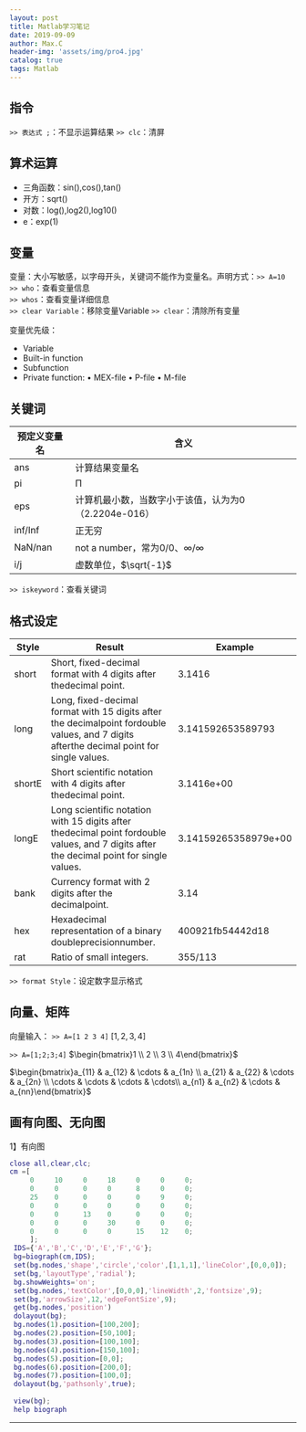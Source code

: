 ```yaml
---
layout: post
title: Matlab学习笔记
date: 2019-09-09
author: Max.C
header-img: 'assets/img/pro4.jpg'
catalog: true
tags: Matlab
---
```


## 指令

`>> 表达式 ;`：不显示运算结果
`>> clc`：清屏

## 算术运算

- 三角函数：sin(),cos(),tan()
- 开方：sqrt()
- 对数：log(),log2(),log10()
- e：exp(1)

## 变量

变量：大小写敏感，以字母开头，关键词不能作为变量名。声明方式：`>> A=10`<br>
`>> who`：查看变量信息<br>
`>> whos`：查看变量详细信息<br>
`>> clear Variable`：移除变量Variable
`>> clear`：清除所有变量

变量优先级：
- Variable
- Built-in function
- Subfunction
- Private function:
• MEX-file
• P-file
• M-file

## 关键词

预定义变量名 | 含义
-|-
ans | 计算结果变量名
pi | Π 
eps | 计算机最小数，当数字小于该值，认为为0（2.2204e-016） 
inf/Inf | 正无穷 
NaN/nan | not a number，常为0/0、∞/∞ 
i/j | 虚数单位，$\sqrt{-1}$ 

`>> iskeyword`：查看关键词


## 格式设定

Style | Result| Example
-|-|-
short| Short, fixed-decimal format with 4 digits after thedecimal point.|3.1416
long |Long, fixed-decimal format with 15 digits after the decimalpoint fordouble values, and 7 digits afterthe decimal point for single values.|3.141592653589793
shortE| Short scientific notation with 4 digits after thedecimal point.|3.1416e+00
longE| Long scientific notation with 15 digits after thedecimal point fordouble values, and 7 digits after the decimal point for single values.|3.14159265358979e+00
bank |Currency format with 2 digits after the decimalpoint.|3.14
hex |Hexadecimal representation of a binary doubleprecisionnumber.|400921fb54442d18
rat| Ratio of small integers. |355/113

`>> format Style`：设定数字显示格式

## 向量、矩阵

向量输入：
`>> A=[1 2 3 4]` $[1,2,3,4]$

`>> A=[1;2;3;4]` $\begin{bmatrix}1 \\ 2 \\ 3 \\ 4\end{bmatrix}$ 

$\begin{bmatrix}a_{11} & a_{12} & \cdots  & a_{1n} \\ a_{21} & a_{22} & \cdots  & a_{2n} \\ \cdots & \cdots & \cdots  & \cdots\\ a_{n1} & a_{n2} & \cdots  & a_{nn}\end{bmatrix}$



## 画有向图、无向图

1】有向图

```matlab
close all,clear,clc;
cm =[ 
     0     10     0     18     0     0     0;
     0     0      0     0      8     0     0;
     25    0      0     0      0     9     0;
     0     0      0     0      0     0     0;
     0     0      13    0      0     0     0;
     0     0      0     30     0     0     0;
     0     0      0     0      15    12    0;
     ];
 IDS={'A','B','C','D','E','F','G'};
 bg=biograph(cm,IDS);
 set(bg.nodes,'shape','circle','color',[1,1,1],'lineColor',[0,0,0]);
 set(bg,'layoutType','radial');
 bg.showWeights='on';
 set(bg.nodes,'textColor',[0,0,0],'lineWidth',2,'fontsize',9);
 set(bg,'arrowSize',12,'edgeFontSize',9);
 get(bg.nodes,'position')
 dolayout(bg);
 bg.nodes(1).position=[100,200];
 bg.nodes(2).position=[50,100];
 bg.nodes(3).position=[100,100];
 bg.nodes(4).position=[150,100];
 bg.nodes(5).position=[0,0];
 bg.nodes(6).position=[200,0];
 bg.nodes(7).position=[100,0];
 dolayout(bg,'pathsonly',true);
  
 view(bg);
 help biograph
```









***
